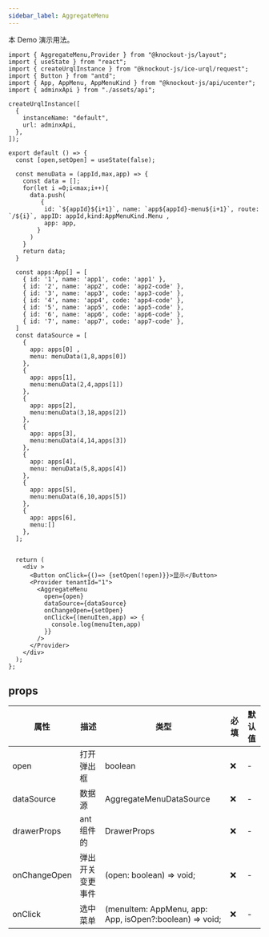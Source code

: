 ```yaml
---
sidebar_label: AggregateMenu
---
```


本 Demo 演示用法。

```tsx preview
import { AggregateMenu,Provider } from "@knockout-js/layout";
import { useState } from "react";
import { createUrqlInstance } from "@knockout-js/ice-urql/request";
import { Button } from "antd";
import { App, AppMenu, AppMenuKind } from "@knockout-js/api/ucenter";
import { adminxApi } from "./assets/api";

createUrqlInstance([
  {
    instanceName: "default",
    url: adminxApi,
  },
]);

export default () => {
  const [open,setOpen] = useState(false);
 
  const menuData = (appId,max,app) => {
    const data = [];
    for(let i =0;i<max;i++){
      data.push(
         { 
          id: `${appId}${i+1}`, name: `app${appId}-menu${i+1}`, route: `/${i}`, appID: appId,kind:AppMenuKind.Menu ,
          app: app,
        }
      )
    }
    return data;
  }

  const apps:App[] = [
    { id: '1', name: 'app1', code: 'app1' },
    { id: '2', name: 'app2', code: 'app2-code' },
    { id: '3', name: 'app3', code: 'app3-code' },
    { id: '4', name: 'app4', code: 'app4-code' },
    { id: '5', name: 'app5', code: 'app5-code' },
    { id: '6', name: 'app6', code: 'app6-code' },
    { id: '7', name: 'app7', code: 'app7-code' },
  ]
  const dataSource = [
    {
      app: apps[0] ,
      menu: menuData(1,8,apps[0])
    },
    {
      app: apps[1],
      menu:menuData(2,4,apps[1])
    },
    {
      app: apps[2],
      menu:menuData(3,18,apps[2])
    },
    {
      app: apps[3],
      menu:menuData(4,14,apps[3])
    },
    {
      app: apps[4],
      menu: menuData(5,8,apps[4])
    },
    {
      app: apps[5],
      menu:menuData(6,10,apps[5])
    },
    {
      app: apps[6],
      menu:[]
    },
  ];


  return (
    <div >
      <Button onClick={()=> {setOpen(!open)}}>显示</Button>
      <Provider tenantId="1">
        <AggregateMenu
          open={open}
          dataSource={dataSource}
          onChangeOpen={setOpen}
          onClick={(menuIten,app) => {
            console.log(menuIten,app)
          }}
        />
      </Provider>
    </div>
  );
};
```


## props

| 属性         | 描述             | 类型                                                    | 必填 | 默认值 |
| ------------ | ---------------- | ------------------------------------------------------- | ---- | ------ |
| open         | 打开弹出框       | boolean                                                 | ❌    | -      |
| dataSource   | 数据源           | AggregateMenuDataSource                                 | ❌    | -      |
| drawerProps  | ant组件的        | DrawerProps                                             | ❌    | -      |
| onChangeOpen | 弹出开关变更事件 | (open: boolean) => void;                                | ❌    | -      |
| onClick      | 选中菜单         | (menuItem: AppMenu, app: App, isOpen?:boolean) => void; | ❌    | -      |

